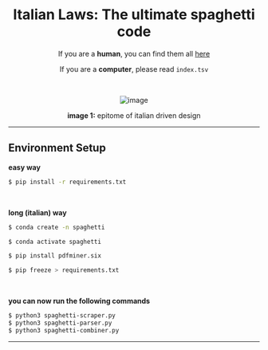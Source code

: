 <div align="center">

# Italian Laws: The ultimate spaghetti code

If you are a **human**, you can find them all [here](https://www.normattiva.it/staticPage/codici)

If you are a **computer**, please read `index.tsv`

<br>

![image](https://user-images.githubusercontent.com/55017307/216944897-2ec94c88-3051-40fe-a0ce-2af89caf9bb3.png)

**image 1:** epitome of italian driven design

</div>

----

## Environment Setup

**easy way**

```bash
$ pip install -r requirements.txt
```

<br />

**long (italian) way**

```bash
$ conda create -n spaghetti
```

```bash
$ conda activate spaghetti
```

```bash
$ pip install pdfminer.six
```

```bash
$ pip freeze > requirements.txt
```

<br />

**you can now run the following commands**

```bash
$ python3 spaghetti-scraper.py
$ python3 spaghetti-parser.py
$ python3 spaghetti-combiner.py
```

---

